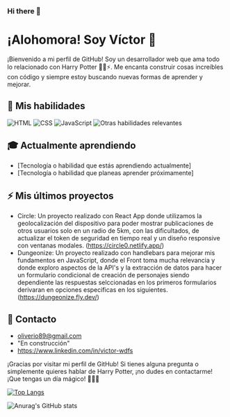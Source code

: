 ### Hi there 👋



# ¡Alohomora! Soy Víctor 👋

¡Bienvenido a mi perfil de GitHub! Soy un desarrollador web que ama todo lo relacionado con Harry Potter 🧙‍♂️⚡️. Me encanta construir cosas increíbles con código y siempre estoy buscando nuevas formas de aprender y mejorar.

## 🔮 Mis habilidades

![HTML](https://img.shields.io/badge/HTML5-E34F26?logo=html5&logoColor=white&style=flat-square)
![CSS](https://img.shields.io/badge/CSS3-1572B6?logo=css3&logoColor=white&style=flat-square)
![JavaScript](https://img.shields.io/badge/JavaScript-F7DF1E?logo=javascript&logoColor=black&style=flat-square)
![Otras habilidades relevantes](https://img.shields.io/badge/Otras%20Habilidades%20Relevantes-Agregar%20aquí-informational?style=flat-square)


## 🎓 Actualmente aprendiendo

- [Tecnología o habilidad que estás aprendiendo actualmente]
- [Tecnología o habilidad que planeas aprender próximamente]

## ⚡️ Mis últimos proyectos

- Circle: Un proyecto realizado con React App donde utilizamos la geolocalización del dispositivo para poder mostrar publicaciones de otros usuarios solo en un radio de 5km, con las dificultados, de actualizar el token de seguridad en tiempo real y un diseño responsive con ventanas modales. (https://circle0.netlify.app/)
- Dungeonize: Un proyecto realizado con handlebars para mejorar mis fundamentos en JavaScript, donde el Front toma mucha relevancia y donde exploro aspectos de la API's y la extracción de datos para hacer un formulario condicional de creación de personajes siendo dependiente las respuestas selccionadas en los primeros formularios derivaran en opciones especificas en los siguientes. (https://dungeonize.fly.dev/)


## 🦉 Contacto

- oliverio89@gmail.com
- "En construcción"
- https://www.linkedin.com/in/victor-wdfs

¡Gracias por visitar mi perfil de GitHub! Si tienes alguna pregunta o simplemente quieres hablar de Harry Potter, ¡no dudes en contactarme! ¡Que tengas un día mágico! 🧙‍♀️🔮


[![Top Langs](https://github-readme-stats.vercel.app/api/top-langs/?username=oliverio89&layout=compact)](https://github.com/anuraghazra/github-readme-stats)

![Anurag's GitHub stats](https://github-readme-stats.vercel.app/api?username=oliverio89&show_icons=true&theme=onedark)
